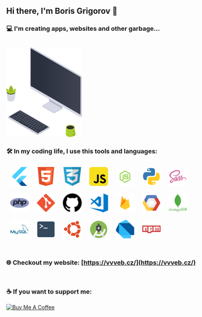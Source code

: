 ## Hi there, I'm Boris Grigorov 🎉 ##

### 💻️ I'm creating apps, websites and other garbage... ###

<br/>
<img alt="workspace" width="200px" src="https://github.com/borisgrigorov/borisgrigorov/raw/master/Icons/workspace.png">

### 🛠️ In my coding life, I use this tools and languages: ##

<img alt="icon" align="left" width="50px" style="padding: 10px;" src="https://github.com/borisgrigorov/borisgrigorov/raw/master/Icons/flutter.png" />
<img alt="icon" align="left" width="50px" style="padding: 10px;" src="https://github.com/borisgrigorov/borisgrigorov/raw/master/Icons/html.png" />
<img alt="icon" align="left" width="50px" style="padding: 10px;" src="https://github.com/borisgrigorov/borisgrigorov/raw/master/Icons/css.png" />
<img alt="icon" align="left" width="50px" style="padding: 10px;" src="https://github.com/borisgrigorov/borisgrigorov/raw/master/Icons/js.png" />
<img alt="icon" align="left" width="50px" style="padding: 10px;" src="https://github.com/borisgrigorov/borisgrigorov/raw/master/Icons/nodejs.png" />
<img alt="icon" align="left" width="50px" style="padding: 10px;" src="https://github.com/borisgrigorov/borisgrigorov/raw/master/Icons/python.png" />
<img alt="icon" align="left" width="50px" style="padding: 10px;" src="https://github.com/borisgrigorov/borisgrigorov/raw/master/Icons/sass.png" />
<img alt="icon" align="left" width="50px" style="padding: 10px;" src="https://github.com/borisgrigorov/borisgrigorov/raw/master/Icons/php.png" />
<img alt="icon" align="left" width="50px" style="padding: 10px;" src="https://github.com/borisgrigorov/borisgrigorov/raw/master/Icons/git.png" />
<img alt="icon" align="left" width="50px" style="padding: 10px;" src="https://github.com/borisgrigorov/borisgrigorov/raw/master/Icons/github.png" />
<img alt="icon" align="left" width="50px" style="padding: 10px;" src="https://github.com/borisgrigorov/borisgrigorov/raw/master/Icons/vscode.png" />
<img alt="icon" align="left" width="50px" style="padding: 10px;" src="https://github.com/borisgrigorov/borisgrigorov/raw/master/Icons/firebase.png" />
<img alt="icon" align="left" width="50px" style="padding: 10px;" src="https://github.com/borisgrigorov/borisgrigorov/raw/master/Icons/google.png" />
<img alt="icon" align="left" width="50px" style="padding: 10px;" src="https://github.com/borisgrigorov/borisgrigorov/raw/master/Icons/mongo.png" />
<img alt="icon" align="left" width="50px" style="padding: 10px;" src="https://github.com/borisgrigorov/borisgrigorov/raw/master/Icons/mysql.png" />
<img alt="icon" align="left" width="50px" style="padding: 10px;" src="https://github.com/borisgrigorov/borisgrigorov/raw/master/Icons/terminal.png" />
<img alt="icon" align="left" width="50px" style="padding: 10px;" src="https://github.com/borisgrigorov/borisgrigorov/raw/master/Icons/ubuntu.png" />
<img alt="icon" align="left" width="50px" style="padding: 10px;" src="https://github.com/borisgrigorov/borisgrigorov/raw/master/Icons/as.png" />
<img alt="icon" align="left" width="50px" style="padding: 10px;" src="https://github.com/borisgrigorov/borisgrigorov/raw/master/Icons/dart.png" />
<img alt="icon" width="50px" style="padding: 10px;" src="https://github.com/borisgrigorov/borisgrigorov/raw/master/Icons/npm.png" />

<br />
<br />

<!--<img align="left" alt="codeSTACKr's Github Stats" src="https://github-readme-stats.vercel.app/api?username=borisgrigorov&show_icons=true&hide_border=true" />-->

### 🌐️ Checkout my website: [https://vvveb.cz/](https://vvveb.cz/) ###
<br/>

### ☕️ If you want to support me: ###
<a href="https://www.buymeacoffee.com/borisgrigorov" target="_blank"><img src="https://cdn.buymeacoffee.com/buttons/lato-green.png" alt="Buy Me A Coffee" style="height: 51px !important;width: 217px !important;" ></a>